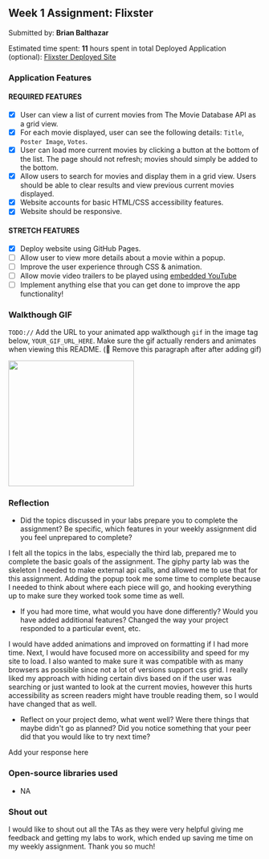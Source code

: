 ## Week 1 Assignment: Flixster

Submitted by: **Brian Balthazar**

Estimated time spent: **11** hours spent in total
Deployed Application (optional): [Flixster Deployed Site](https://eleferrets.github.io/flixster/)

### Application Features

#### REQUIRED FEATURES

- [x] User can view a list of current movies from The Movie Database API as a grid view.
- [x] For each movie displayed, user can see the following details: `Title`, `Poster Image`, `Votes`.
- [x] User can load more current movies by clicking a button at the bottom of the list. The page should not refresh; movies should simply be added to the bottom.
- [x] Allow users to search for movies and display them in a grid view. Users should be able to clear results and view previous current movies displayed.
- [x] Website accounts for basic HTML/CSS accessibility features.
- [x] Website should be responsive.

#### STRETCH FEATURES

- [x] Deploy website using GitHub Pages. 
- [ ] Allow user to view more details about a movie within a popup.
- [ ] Improve the user experience through CSS & animation.
- [ ] Allow movie video trailers to be played using [embedded YouTube](https://support.google.com/youtube/answer/171780?hl=en)
- [ ] Implement anything else that you can get done to improve the app functionality!

### Walkthough GIF

`TODO://` Add the URL to your animated app walkthough `gif` in the image tag below, `YOUR_GIF_URL_HERE`. Make sure the gif actually renders and animates when viewing this README. (🚫 Remove this paragraph after after adding gif)

<img src="https://media.giphy.com/media/rL5U1KymMEXkJJsnx3/giphy.gif" width=250><br>

### Reflection

* Did the topics discussed in your labs prepare you to complete the assignment? Be specific, which features in your weekly assignment did you feel unprepared to complete?

I felt all the topics in the labs, especially the third lab, prepared me to complete the basic goals of the assignment. The giphy party lab was the skeleton I needed to make external api calls, and allowed me to use that for this assignment. Adding the popup took me some time to complete because I needed to think about where each piece will go, and hooking everything up to make sure they worked took some time as well.

* If you had more time, what would you have done differently? Would you have added additional features? Changed the way your project responded to a particular event, etc.
  
I would have added animations and improved on formatting if I had more time. Next, I would have focused more on accessibility and speed for my site to load. I also wanted to make sure it was compatible with as many browsers as possible since not a lot of versions support css grid. I really liked my approach with hiding certain divs based on if the user was searching or just wanted to look at the current movies, however this hurts accessibility as screen readers might have trouble reading them, so I would have changed that as well.

* Reflect on your project demo, what went well? Were there things that maybe didn't go as planned? Did you notice something that your peer did that you would like to try next time?

Add your response here

### Open-source libraries used

- NA

### Shout out

I would like to shout out all the TAs as they were very helpful giving me feedback and getting my labs to work, which ended up saving me time on my weekly assignment. Thank you so much!